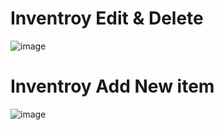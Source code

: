 # Inventroy Edit & Delete 
![image](https://github.com/raja67m/CurdOperationReactRedux/assets/106435553/5764b061-4f19-4041-b830-2d5999d98bea)

# Inventroy Add New item
![image](https://github.com/raja67m/CurdOperationReactRedux/assets/106435553/11332334-fc51-4be0-b77f-f3a66dacfb2b)


